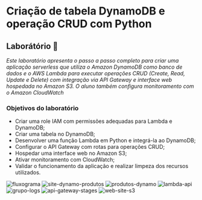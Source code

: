 # Criação de tabela DynamoDB e operação CRUD com Python 

## Laborátório 🥼

_Este laboratório apresenta o passo a passo completo para criar uma aplicação serverless que
utiliza o Amazon DynamoDB como banco de dados e o AWS Lambda para executar
operações CRUD (Create, Read, Update e Delete) com integração via API Gateway e
interface web hospedada no Amazon S3. O aluno também configura monitoramento
com o Amazon CloudWatch_

### Objetivos do laboratório
- Criar uma role IAM com permissões adequadas para Lambda e DynamoDB;
- Criar uma tabela no DynamoDB;
- Desenvolver uma função Lambda em Python e integrá-la ao DynamoDB;
- Configurar o API Gateway com rotas para operações CRUD;
- Hospedar uma interface web no Amazon S3;
- Ativar monitoramento com CloudWatch;
- Validar o funcionamento da aplicação e realizar limpeza dos recursos utilizados.

![fluxograma](https://github.com/user-attachments/assets/18a1eb7a-bbf9-4042-9047-6ef10453a1c3)
![site-dynamo-produtos](https://github.com/user-attachments/assets/0d9b8a27-d17c-4121-964c-69d3e4170989)
![produtos-dynamo](https://github.com/user-attachments/assets/8d2f7293-fdc9-4524-8c47-fb679a1172e8)
![lambda-api](https://github.com/user-attachments/assets/7302be96-61dd-4adb-a088-5408eadbf0db)
![grupo-logs](https://github.com/user-attachments/assets/af3e9fe6-3eb6-40e1-8f9a-59b6008e2295)
![api-gateway-stages](https://github.com/user-attachments/assets/f827a6cd-c9e2-4303-83b4-afa5f11490bc)
![web-site-s3](https://github.com/user-attachments/assets/8ea4a179-8bb6-4d9d-bc86-db5f066a2fc8)

